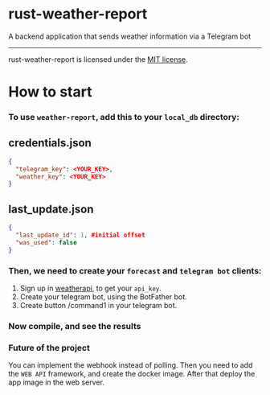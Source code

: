 rust-weather-report
====================

A backend application that sends weather information via a Telegram bot

---
rust-weather-report is licensed under the [MIT license](http://opensource.org/licenses/MIT).

# How to start

### To use `weather-report`, add this to your `local_db` directory:
## credentials.json

```json
{
  "telegram_key": <YOUR_KEY>,
  "weather_key": <YOUR_KEY>
}
```

## last_update.json

```json
{
  "last_update_id": 1, #initial offset
  "was_used": false
}
```

### Then, we need to create your `forecast` and `telegram bot` clients:


1. Sign up in [weatherapi](https://www.weatherapi.com/), to get your `api_key`.
2. Create your telegram bot, using the BotFather bot.
3. Create button /command1 in your telegram bot.

### Now compile, and see the results

### Future of the project
You can implement the webhook instead of polling. Then you need to add the `WEB API` framework, and create the docker image.
After that deploy the app image in the web server.

